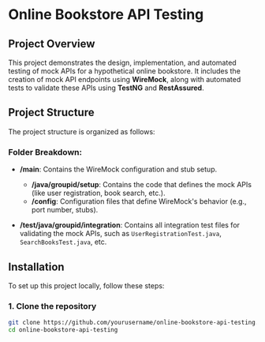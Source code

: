 # Online Bookstore API Testing

## Project Overview

This project demonstrates the design, implementation, and automated testing of mock APIs for a hypothetical online bookstore. It includes the creation of mock API endpoints using **WireMock**, along with automated tests to validate these APIs using **TestNG** and **RestAssured**.

## Project Structure

The project structure is organized as follows:

### Folder Breakdown:

- **/main**: Contains the WireMock configuration and stub setup.
  - **/java/groupid/setup**: Contains the code that defines the mock APIs (like user registration, book search, etc.).
  - **/config**: Configuration files that define WireMock's behavior (e.g., port number, stubs).

- **/test/java/groupid/integration**: Contains all integration test files for validating the mock APIs, such as `UserRegistrationTest.java`, `SearchBooksTest.java`, etc.

## Installation

To set up this project locally, follow these steps:

### 1. Clone the repository

```bash
git clone https://github.com/yourusername/online-bookstore-api-testing.git
cd online-bookstore-api-testing




